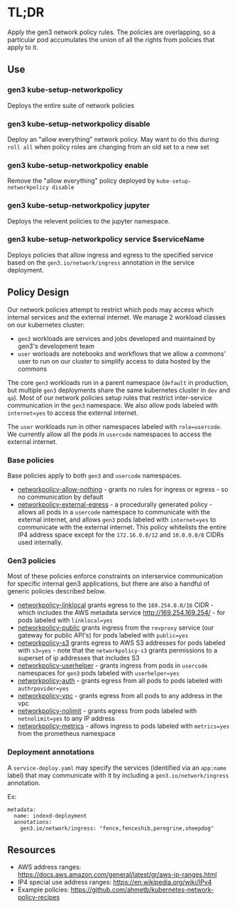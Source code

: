 # TL;DR

Apply the gen3 network policy rules.
The policies are overlapping, so a particular pod
accumulates the union of all the rights from policies that apply to it.

## Use

### gen3 kube-setup-networkpolicy

Deploys the entire suite of network policies

### gen3 kube-setup-networkpolicy disable

Deploy an "allow everything" network policy.
May want to do this during `roll all` when 
policy roles are changing from an old set to a new set

### gen3 kube-setup-networkpolicy enable

Remove the "allow everything" policy deployed by `kube-setup-networkpolicy disable`

### gen3 kube-setup-networkpolicy jupyter

Deploys the relevent policies to the jupyter namespace.

### gen3 kube-setup-networkpolicy service $serviceName

Deploys policies that allow ingress and egress to the
specified service based on the `gen3.io/network/ingress` 
annotation in the service deployment.

## Policy Design

Our network policies attempt to restrict which pods may access which internal services
and the external internet.  We manage 2 workload classes on our kubernetes cluster:
* `gen3` workloads are services and jobs developed and maintained by gen3's development team
* `user` worloads are notebooks and workflows that we allow a commons' user to run on our cluster to simplify access to data hosted by the commons

The core `gen3` workloads run in a parent namespace
(`default` in production, but multiple `gen3` deployments share the same kubernetes cluster in `dev` and `qa`).
Most of our network policies setup rules that restrict inter-service communication
in the `gen3` namespace.  We also allow pods labeled with `internet=yes` to access the external internet.

The `user` workloads run in other namespaces labeled with `role=usercode`.
We currently allow all the pods in `usercode` namespaces to access the external internet.


### Base policies

Base policies apply to both `gen3` and `usercode` namespaces.

* [networkpolicy-allow-nothing](../kube/services/netpolicy/base/allow_nothing_netpolicy.yaml) - grants no rules for ingress or egress - so no communication by default
* [networkpolicy-external-egress](./netpolicy.md) - a procedurally generated policy - allows all pods in a `usercode` namespace to communicate with the external internet, and allows `gen3` pods labeled with `internet=yes` to communicate with the external internet.  This policy whitelists the entire IP4 address space except for the `172.16.0.0/12` and `10.0.0.0/8` CIDRs used internally.


### Gen3 policies

Most of these policies enforce constraints on interservice communication for specific internal gen3 applications, but there are also a handful of generic policies described below.

* [networkpolicy-linklocal](../kube/services/netpolicy/gen3/linklocal_netpolicy.yaml) grants egress to the `169.254.0.0/16` CIDR - which includes the AWS metadata service http://169.254.169.254/ - for pods labeled with `linklocal=yes`
* [networkpolicy-public](../kube/services/netpolicy/gen3/public_netpolicy.yaml) grants ingress from the `revproxy` service (our gateway for public API's) for pods labeled with `public=yes`
* [networkpolicy-s3](./netpolicy.md) grants egress to AWS S3 addresses for pods labeled with `s3=yes` - note that the `networkpolicy-s3` grants permissions to a superset of ip addresses that includes S3
* [networkpolicy-userhelper](../kube/services/netpolicy/auth/userhelp_netpolicy.yaml) - grants ingress from pods in `usercode` namespaces for `gen3` pods labeled with `userhelper=yes`
* [networkpolicy-auth](../kube/services/netpolicy/gen3/auth_netpolicy.yaml) - grants egress from all pods to pods labeled with `authrpovider=yes`
* [networkpolicy-vpc](../kube/services/netpolicy/gen3/vpc_netpolicy.yaml) - grants egress from all pods to any address in the vpc
* [networkpolicy-nolimit](../kube/services/netpolicy/gen3/nolimit_netpolicy.yaml) - grants egress from pods labeled with `netnolimit=yes` to any IP address
* [networkpolicy-metrics](../kube/services/netpolicy/base/metrics_netpolicy.yaml) - allows ingress to pods labeled with `metrics=yes` from the prometheus namespace

### Deployment annotations

A `service-deploy.yaml` may specify the services (identified via an `app:name` label) that may communicate with it by including a `gen3.io/network/ingress` annotation.

Ex:
```
metadata:
  name: indexd-deployment
  annotations:
    gen3.io/network/ingress: "fence,fenceshib,peregrine,sheepdog"  
```

## Resources

* AWS address ranges: https://docs.aws.amazon.com/general/latest/gr/aws-ip-ranges.html
* IP4 special use address ranges: https://en.wikipedia.org/wiki/IPv4
* Example policies: https://github.com/ahmetb/kubernetes-network-policy-recipes
